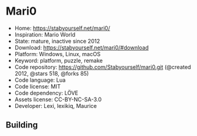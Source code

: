 # Mari0

- Home: https://stabyourself.net/mari0/
- Inspiration: Mario World
- State: mature, inactive since 2012
- Download: https://stabyourself.net/mari0/#download
- Platform: Windows, Linux, macOS
- Keyword: platform, puzzle, remake
- Code repository: https://github.com/Stabyourself/mari0.git (@created 2012, @stars 518, @forks 85)
- Code language: Lua
- Code license: MIT
- Code dependency: LÖVE
- Assets license: CC-BY-NC-SA-3.0
- Developer: Lexi, lexikiq, Maurice

## Building
